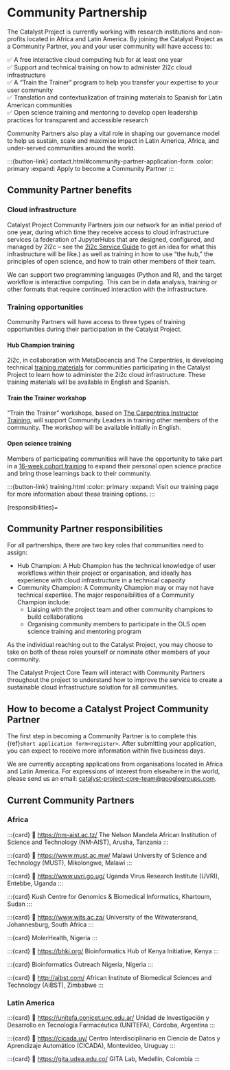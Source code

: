 # Community Partnership

The Catalyst Project is currently working with research institutions and non-profits located in Africa and Latin America. By joining the Catalyst Project as a Community Partner, you and your user community will have access to:

✅ A free interactive cloud computing hub for at least one year \
✅ Support and technical training on how to administer 2i2c cloud infrastructure \
✅ A “Train the Trainer” program to help you transfer your expertise to your user community \
✅ Translation and contextualization of training materials to Spanish for Latin American communities \
✅ Open science training and mentoring to develop open leadership practices for transparent and accessible research

Community Partners also play a vital role in shaping our governance model to help us sustain, scale and maximise impact in Latin America, Africa, and under-served communities around the world. 

:::{button-link} contact.html#community-partner-application-form
:color: primary
:expand:
Apply to become a Community Partner
:::

## Community Partner benefits

### Cloud infrastructure

Catalyst Project Community Partners join our network for an initial period of one year, during which time they receive access to cloud infrastructure services (a federation of JupyterHubs that are designed, configured, and managed by 2i2c – see the [2i2c Service Guide](https://docs.2i2c.org/) to get an idea for what this infrastructure will be like.) as well as training in how to use “the hub,” the principles of open science, and how to train other members of their team.

We can support two programming languages (Python and R), and the target workflow is interactive computing. This can be in data analysis, training or other formats that require continued interaction with the infrastructure.

### Training opportunities

Community Partners will have access to three types of training opportunities during their participation in the Catalyst Project.

#### Hub Champion training

2i2c, in collaboration with MetaDocencia and The Carpentries, is developing technical [training materials](../blog/2024-04-hub-champion-training.md) for communities participating in the Catalyst Project to learn how to administer the 2i2c cloud infrastructure. These training materials will be available in English and Spanish.

#### Train the Trainer workshop

“Train the Trainer” workshops, based on [The Carpentries Instructor Training](https://carpentries.github.io/instructor-training/), will support Community Leaders in training other members of the community. The workshop will be available initially in English. 

#### Open science training

Members of participating communities will have the opportunity to take part in a [16-week cohort training](https://openlifesci.org/openseeds/) to expand their personal open science practice and bring those learnings back to their community.

:::{button-link} training.html
:color: primary
:expand:
Visit our training page for more information about these training options.
:::

(responsibilities)=
## Community Partner responsibilities

For all partnerships, there are two key roles that communities need to assign: 

- Hub Champion: A Hub Champion has the technical knowledge of user workflows within their project or organisation, and ideally has experience with cloud infrastructure in a technical capacity
- Community Champion: A Community Champion may or may not have technical expertise. The major responsibilities of a Community Champion include:
  - Liaising with the project team and other community champions to build collaborations
  - Organising community members to participate in the OLS open science training and mentoring program

As the individual reaching out to the Catalyst Project, you may choose to take on both of these roles yourself or nominate other members of your community.

The Catalyst Project Core Team will interact with Community Partners throughout the project to understand how to improve the service to create a sustainable cloud infrastructure solution for all communities. 

## How to become a Catalyst Project Community Partner

The first step in becoming a Community Partner is to complete this {ref}`short application form<register>`. After submitting your application, you can expect to receive more information within five business days. 

We are currently accepting applications from organisations located in Africa and Latin America. For expressions of interest from elsewhere in the world, please send us an email: [catalyst-project-core-team@googlegroups.com](mailto:catalyst-project-core-team@googlegroups.com). 

## Current Community Partners

### Africa

:::{card} 
:link: https://nm-aist.ac.tz/
The Nelson Mandela African Institution of Science and Technology (NM-AIST), Arusha, Tanzania
:::

:::{card} 
:link: https://www.must.ac.mw/
Malawi University of Science and Technology (MUST), Mikolongwe, Malawi
:::

:::{card} 
:link: https://www.uvri.go.ug/
Uganda Virus Research Institute (UVRI), Entebbe, Uganda
:::

:::{card} 
Kush Centre for Genomics & Biomedical Informatics, Khartoum, Sudan
:::

:::{card} 
:link: https://www.wits.ac.za/
University of the Witwatersrand, Johannesburg, South Africa
:::

:::{card} 
MolerHealth, Nigeria
:::

:::{card} 
:link: https://bhki.org/
Bioinformatics Hub of Kenya Initiative, Kenya
:::

:::{card} 
Bioinformatics Outreach Nigeria, Nigeria
:::

:::{card} 
:link: http://aibst.com/
African Institute of Biomedical Sciences and Technology (AiBST), Zimbabwe
:::

### Latin America

:::{card} 
:link: https://unitefa.conicet.unc.edu.ar/
Unidad de Investigación y Desarrollo en Tecnología Farmacéutica (UNITEFA), Córdoba, Argentina
:::

:::{card} 
:link: https://cicada.uy/
Centro Interdisciplinario en Ciencia de Datos y Aprendizaje Automático (CICADA), Montevideo, Uruguay
:::

:::{card} 
:link: https://gita.udea.edu.co/
GITA Lab, Medellín, Colombia
:::




